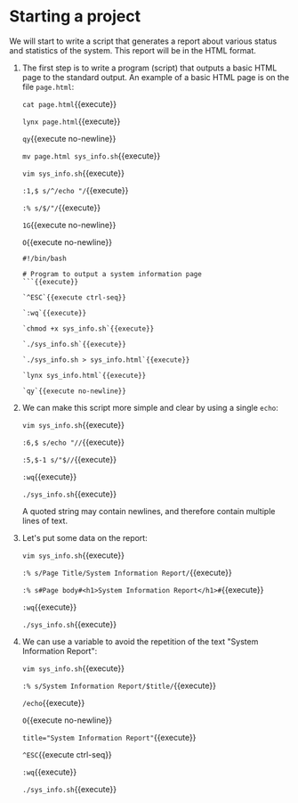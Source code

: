 # Starting a project

We will start to write a script that generates a report about various
status and statistics of the system. This report will be in the HTML
format.

1. The first step is to write a program (script) that outputs a basic
   HTML page to the standard output. An example of a basic HTML page
   is on the file `page.html`:
   
   `cat page.html`{{execute}}
   
   `lynx page.html`{{execute}}
   
   `qy`{{execute no-newline}}
   
   `mv page.html sys_info.sh`{{execute}}
   
   `vim sys_info.sh`{{execute}}
   
   `:1,$ s/^/echo "/`{{execute}}
   
   `:% s/$/"/`{{execute}}
   
   `1G`{{execute no-newline}}
   
   `O`{{execute no-newline}}
   
   ```
   #!/bin/bash
   
   # Program to output a system information page
   ```{{execute}}
   
   `^ESC`{{execute ctrl-seq}}
   
   `:wq`{{execute}}
   
   `chmod +x sys_info.sh`{{execute}}
   
   `./sys_info.sh`{{execute}}

   `./sys_info.sh > sys_info.html`{{execute}}
   
   `lynx sys_info.html`{{execute}}
   
   `qy`{{execute no-newline}}

2. We can make this script more simple and clear by using a single
   `echo`:
   
   `vim sys_info.sh`{{execute}}
   
   `:6,$ s/echo "//`{{execute}}
   
   `:5,$-1 s/"$//`{{execute}}
   
   `:wq`{{execute}}
   
   `./sys_info.sh`{{execute}}

   A quoted string may contain newlines, and therefore contain
   multiple lines of text.
   
3. Let's put some data on the report:

   `vim sys_info.sh`{{execute}}
   
   `:% s/Page Title/System Information Report/`{{execute}}

   `:% s#Page body#<h1>System Information Report</h1>#`{{execute}}

   `:wq`{{execute}}
   
   `./sys_info.sh`{{execute}}

4. We can use a variable to avoid the repetition of the text "System
   Information Report":

   `vim sys_info.sh`{{execute}}
   
   `:% s/System Information Report/$title/`{{execute}}
   
   `/echo`{{execute}}
   
   `O`{{execute no-newline}}
   
   `title="System Information Report"`{{execute}}
   
   `^ESC`{{execute ctrl-seq}}
   
   `:wq`{{execute}}
   
   `./sys_info.sh`{{execute}}
